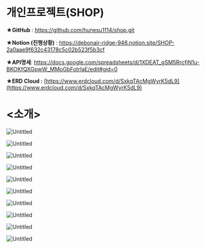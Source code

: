 # 개인프로젝트(SHOP)

★**GitHub** : https://github.com/hunesu1114/shop.git

★**Notion (진행상황)** : https://debonair-ridge-946.notion.site/SHOP-2a0aae9f632c43178c5c02b523f5b3cf

★**API명세**: https://docs.google.com/spreadsheets/d/1XDEAT_gSM5RrcfjN1u-BKOKfQXGpwW_MMoGbFotrIaE/edit#gid=0


★**ERD Cloud :** [https://www.erdcloud.com/d/SxkqTAcMgWyrK5dL9](https://www.erdcloud.com/d/SxkqTAcMgWyrK5dL9)


# **<소개>**

![Untitled](https://s3-us-west-2.amazonaws.com/secure.notion-static.com/8930b80e-3b4a-4bbf-bce5-d6b308d397bf/Untitled.png)

![Untitled](https://s3-us-west-2.amazonaws.com/secure.notion-static.com/b31bd224-d37b-4c7b-a9b1-502164063dad/Untitled.png)

![Untitled](https://s3-us-west-2.amazonaws.com/secure.notion-static.com/ba7153ab-9e04-4de3-b815-d1cd4a5282ae/Untitled.png)

![Untitled](https://s3-us-west-2.amazonaws.com/secure.notion-static.com/2d7d5e90-31dd-4db8-85e6-7f76a2e2fb46/Untitled.png)

![Untitled](https://s3-us-west-2.amazonaws.com/secure.notion-static.com/4b668413-d352-4520-91b0-31d71f9a85c3/Untitled.png)

![Untitled](https://s3-us-west-2.amazonaws.com/secure.notion-static.com/b69a11a8-f35f-421f-baae-41126434b3b3/Untitled.png)

![Untitled](https://s3-us-west-2.amazonaws.com/secure.notion-static.com/b685e28d-6949-4b8b-93e8-bd3fd263f4ec/Untitled.png)

![Untitled](https://s3-us-west-2.amazonaws.com/secure.notion-static.com/84fd3e49-fe03-435b-8a8d-0a71cb8d7894/Untitled.png)

![Untitled](https://s3-us-west-2.amazonaws.com/secure.notion-static.com/c6c81c04-1a6e-4c58-9193-38cf3eef84ac/Untitled.png)

![Untitled](https://s3-us-west-2.amazonaws.com/secure.notion-static.com/447c8008-a571-468f-9446-50c04537468b/Untitled.png)














